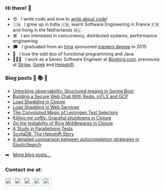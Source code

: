 ### Hi there! 👋

- 😍 &nbsp; I write code and love to [write about code](https://mourjo.me/blog)!
- 🇮🇳 &nbsp;  I grew up in India 🇮🇳, learnt Software Engineering in France 🇫🇷 and living in the Netherlands 🇳🇱
- ⌘ &nbsp;  I am interested in concurrency, distributed systems, performance engineering
- 🎓 &nbsp;  I graduated from an [Inria](https://www.inria.fr/en/centre-inria-sophia-antipolis-mediterranee) sponsored [masters degree](http://unice.fr/en) in 2015 
- 🤗 &nbsp;  I love the odd duo of functional programming and Java
- 👨🏻‍💻  &nbsp;  I work as a Senior Software Engineer at [Booking.com](https://blog.booking.com/), previously at [Stripe](https://stripe.com), [Gojek](https://www.gojek.io) and [Helpshift](https://www.helpshift.com/) 

### Blog posts 📗 📚 📖

<!-- BLOG-POST-LIST:START -->
- [Unlocking observability: Structured logging in Spring Boot](https://medium.com/booking-com-development/unlocking-observability-structured-logging-in-spring-boot-c81dbabfb9e7?source=rss-c69a7b7ed0c5------2)
- [Building a Secure Web Chat With Redis, mTLS and GCP](https://medium.com/@mourjo_sen/building-a-secure-web-chat-with-redis-mtls-and-gcp-e52007ba362d?source=rss-c69a7b7ed0c5------2)
- [Load Shedding in Clojure](https://medium.com/helpshift-engineering/load-shedding-in-clojure-d4857ce11588?source=rss-c69a7b7ed0c5------2)
- [Load Shedding in Web Services](https://medium.com/helpshift-engineering/load-shedding-in-web-services-9fa8cfa1ffe4?source=rss-c69a7b7ed0c5------2)
- [The Convoluted Magic of Leiningen Test Selectors](https://medium.com/helpshift-engineering/the-convoluted-magic-of-leiningen-test-selectors-2eb6c452dfcf?source=rss-c69a7b7ed0c5------2)
- [Killing me softly: Graceful shutdowns in Clojure](https://medium.com/helpshift-engineering/achieving-graceful-restarts-of-clojure-services-b3a3b9c1d60d?source=rss-c69a7b7ed0c5------2)
- [On the testability of Ring Middlewares in Clojure](https://medium.com/helpshift-engineering/on-the-testability-of-ring-middlewares-in-clojure-6795eae60f2a?source=rss-c69a7b7ed0c5------2)
- [A Study in Parallelising Tests](https://medium.com/helpshift-engineering/a-study-in-parallelising-tests-b5253817beae?source=rss-c69a7b7ed0c5------2)
- [ScyllaDB: The Helpshift Story](https://medium.com/helpshift-engineering/scylladb-the-helpshift-story-3d332bf80ce2?source=rss-c69a7b7ed0c5------2)
- [A detailed comparison between autocompletion strategies in ElasticSearch](https://medium.com/helpshift-engineering/a-detailed-comparison-between-autocompletion-strategies-in-elasticsearch-66cb9e9c62c4?source=rss-c69a7b7ed0c5------2)
<!-- BLOG-POST-LIST:END -->

➡️ &nbsp; [More blog posts...](http://mourjo.me/blog)

### Contact me at:

[<img width="26px" src="https://img.icons8.com/wired/64/000000/medium-new.png"/>](https://medium.com/@mourjo_sen) [<img width="26px" src="https://img.icons8.com/fluent/48/000000/github.png"/>](https://github.com/mourjo) [<img width="26px" src="https://img.icons8.com/fluent/48/000000/twitter.png"/>](https://twitter.com/mourjo_sen) [<img width="26px" src="https://img.icons8.com/color/48/000000/linkedin.png"/>](http://in.linkedin.com/in/mourjo) [<img width="26px" src="https://img.icons8.com/ios-filled/50/000000/mobile-email.png"/>](mailto:hello@mourjo.me)
